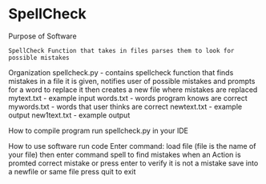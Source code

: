 # SpellCheck

Purpose of Software

	SpellCheck Function that takes in files parses them to look for possible mistakes


Organization
	spellcheck.py - contains spellcheck function that finds mistakes in a file it is given, notifies user of possible mistakes and prompts for a word to replace it then creates a new file where mistakes are replaced
  mytext.txt - example input
  words.txt - words program knows are correct
  mywords.txt - words that user thinks are correct
  newtext.txt - example output
  new1text.txt - example output


How to compile program
  run spellcheck.py in your IDE


How to use software 
	run code
  Enter command: load file (file is the name of your file)
  then enter command spell to find mistakes 
  when an Action is promted correct mistake or press enter to verify it is not a mistake
  save into a newfile or same file 
  press quit to exit
